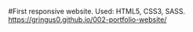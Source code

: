 #First responsive website. Used: HTML5, CSS3, SASS.
https://gringus0.github.io/002-portfolio-website/
